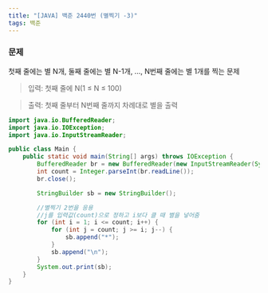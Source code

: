 ```yaml
---
title: "[JAVA] 백준 2440번 (별찍기 -3)"
tags: 백준
---
```


### 문제
첫째 줄에는 별 N개, 둘째 줄에는 별 N-1개, ..., N번째 줄에는 별 1개를 찍는 문제

>입력: 첫째 줄에 N(1 ≤ N ≤ 100)

>출력: 첫째 줄부터 N번째 줄까지 차례대로 별을 출력

```java
import java.io.BufferedReader;
import java.io.IOException;
import java.io.InputStreamReader;

public class Main {
    public static void main(String[] args) throws IOException {
        BufferedReader br = new BufferedReader(new InputStreamReader(System.in));
        int count = Integer.parseInt(br.readLine());
        br.close();

        StringBuilder sb = new StringBuilder();

        //별찍기 2번을 응용
        //j를 입력값(count)으로 정하고 i보다 클 때 별을 넣어줌
        for (int i = 1; i <= count; i++) {
            for (int j = count; j >= i; j--) {
                sb.append("*");
            }
            sb.append("\n");
        }
        System.out.print(sb);
    }
}
```
